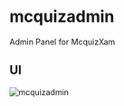 # mcquizadmin

Admin Panel for McquizXam

## UI
![mcquizadmin](https://github.com/user-attachments/assets/e62996a2-5340-4fac-bae2-5bd406a77906)
